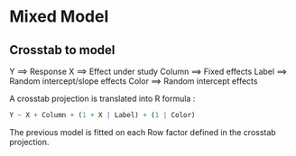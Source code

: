 # Mixed Model 

## Crosstab to model

Y ==> Response
X ==> Effect under study
Column ==> Fixed effects
Label ==> Random intercept/slope effects
Color ==> Random intercept effects

A crosstab projection is translated into R formula :

```R
Y ~ X + Column + (1 + X | Label) + (1 | Color)
```

The previous model is fitted on each Row factor defined in the crosstab projection.